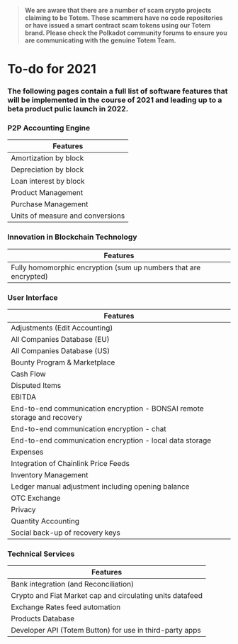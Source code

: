 > **We are aware that there are a number of scam crypto projects claiming to be Totem. These scammers have no code repositories or have issued a smart contract scam tokens using our Totem brand. Please check the Polkadot community forums to ensure you are communicating with the genuine Totem Team.**

# To-do for 2021

### The following pages contain a full list of software features that will be implemented in the course of 2021 and leading up to a beta product pulic launch in 2022.

### P2P Accounting Engine

| Features                                                           |
|--------------------------------------------------------------------|
| Amortization by block                                              |
| Depreciation by block                                              |
| Loan interest by block                                             |
| Product Management                                                 |
| Purchase Management                                                |
| Units of measure and conversions                                   |

### Innovation in Blockchain Technology

| Features                                                           |
|--------------------------------------------------------------------|
| Fully homomorphic encryption (sum up numbers that are encrypted)   |

### User Interface

| Features                                                                 |
|------------------------------------------------------------------------- |
| Adjustments (Edit Accounting)                                            |
| All Companies Database (EU)                                              |
| All Companies Database (US)                                              |
| Bounty Program & Marketplace                                             |
| Cash Flow                                                                |
| Disputed Items                                                           |
| EBITDA                                                                   |
| End-to-end communication encryption - BONSAI remote storage and recovery |
| End-to-end communication encryption - chat                               |
| End-to-end communication encryption - local data storage                 |
| Expenses                                                                 |
| Integration of Chainlink Price Feeds                                     |
| Inventory Management                                                     |
| Ledger manual adjustment including opening balance                       |
| OTC Exchange                                                             |
| Privacy                                                                  |
| Quantity Accounting                                                      |
| Social back-up of recovery keys                                          |

### Technical Services

| Features                                                  |
|-----------------------------------------------------------|
| Bank integration (and Reconciliation)                     |
| Crypto and Fiat Market cap and circulating units datafeed |
| Exchange Rates feed automation                            |
| Products Database                                         |
| Developer API (Totem Button) for use in third-party apps  |